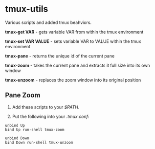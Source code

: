 tmux-utils
==========

Various scripts and added tmux beahviors.

**tmux-get VAR** - gets variable VAR from within the tmux environment

**tmux-set VAR VALUE** - sets variable VAR to VALUE within the tmux environment

**tmux-pane** - returns the unique id of the current pane

**tmux-zoom** - takes the current pane and extracts it full size into its own
window

**tmux-unzoom** - replaces the zoom window into its original position



Pane Zoom
---------

1. Add these scripts to your *$PATH*.

2. Put the following into your *.tmux.conf*:

```
unbind Up
bind Up run-shell tmux-zoom

unbind Down
bind Down run-shell tmux-unzoom
```
